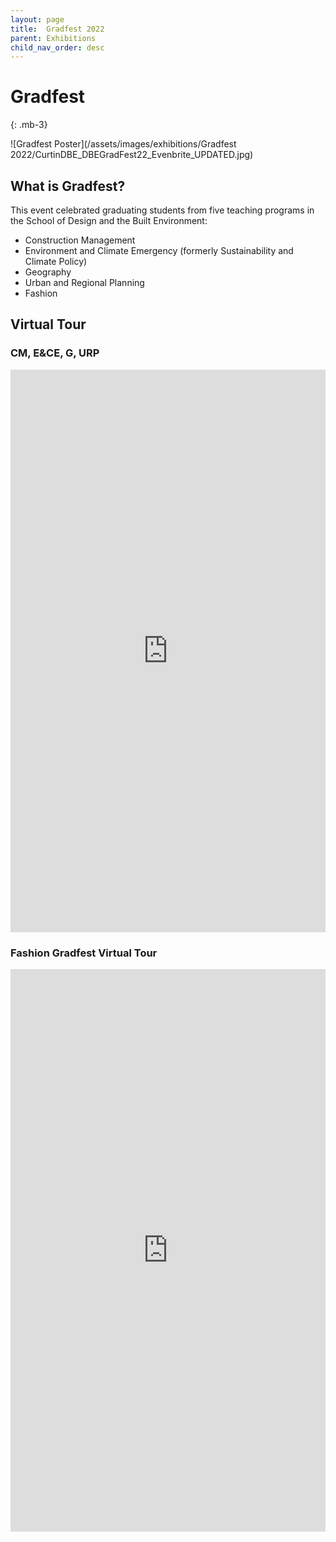 ```yaml
---
layout: page
title:  Gradfest 2022
parent: Exhibitions
child_nav_order: desc
---
```

<link href="https://cdn.jsdelivr.net/npm/bootstrap@5.2.2/dist/css/bootstrap.min.css" rel="stylesheet">
<link href="https://getbootstrap.com/docs/5.2/assets/css/docs.css" rel="stylesheet">
<script src="https://cdn.jsdelivr.net/npm/bootstrap@5.2.2/dist/js/bootstrap.bundle.min.js"></script>

# Gradfest
{: .mb-3}

![Gradfest Poster](/assets/images/exhibitions/Gradfest 2022/CurtinDBE_DBEGradFest22_Evenbrite_UPDATED.jpg) 

## What is Gradfest?
This event celebrated graduating students from five teaching programs in the School of Design and the Built Environment: 

- Construction Management 
- Environment and Climate Emergency (formerly Sustainability and Climate Policy) 
- Geography 
- Urban and Regional Planning 
- Fashion


## Virtual Tour

### CM, E&CE, G, URP
<iframe width='100%' height='900' src='https://my.matterport.com/show/?m=AFzE1VUP6qg' frameborder='0' allowfullscreen allow='xr-spatial-tracking'></iframe>

### Fashion Gradfest Virtual Tour
<iframe width='100%' height='900'  src='https://my.matterport.com/show/?m=65HXnQAFpxZ' frameborder='0' allowfullscreen allow='xr-spatial-tracking'></iframe>